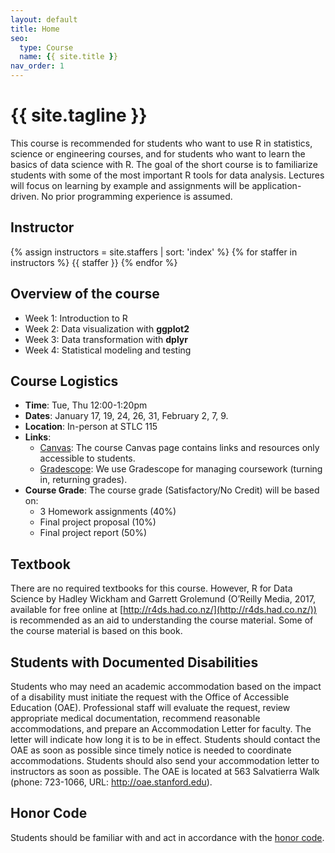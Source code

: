 ```yaml
---
layout: default
title: Home
seo:
  type: Course
  name: {{ site.title }}
nav_order: 1
---
```


# {{ site.tagline }}

<!--{% if site.announcements %}
{{ site.announcements.last }}
[Announcements](announcements.md){: .btn .btn-outline .fs-3 }
{% endif %}-->

This course is recommended for students who want to use R in statistics, science or engineering courses, and for students who want to learn the basics of data science with R. The goal of the short course is to familiarize students with some of the most important R tools for data analysis. Lectures will focus on learning by example and assignments will be application-driven. No prior programming experience is assumed. 

## Instructor

{% assign instructors = site.staffers | sort: 'index' %}
{% for staffer in instructors %}
{{ staffer }}
{% endfor %}

## Overview of the course

- Week 1: Introduction to R 
- Week 2: Data visualization with **ggplot2**
- Week 3: Data transformation with **dplyr**
- Week 4: Statistical modeling and testing

## Course Logistics

- **Time**: Tue, Thu 12:00-1:20pm
- **Dates**: January 17, 19, 24, 26, 31, February 2, 7, 9.
- **Location**: In-person at STLC 115
- **Links**:
    - [Canvas](https://canvas.stanford.edu/courses/164301): The course Canvas page
      contains links and resources only accessible to students.
    - [Gradescope](https://www.gradescope.com/courses/486004): We use Gradescope for managing coursework (turning in, returning grades).  
- **Course Grade**: The course grade (Satisfactory/No Credit) will be based on:
    - 3 Homework assignments (40%)
    - Final project proposal (10%)
    - Final project report (50%)

## Textbook
There are no required textbooks for this course. However, R for Data Science by Hadley Wickham and Garrett Grolemund (O’Reilly Media, 2017, available for free online at [http://r4ds.had.co.nz/](http://r4ds.had.co.nz/)) is recommended as an aid to understanding the course material. Some of the course material is based on this book.

## Students with Documented Disabilities
Students who may need an academic accommodation based on the impact of a disability must initiate the request with the Office of Accessible Education (OAE). Professional staff will evaluate the request, review appropriate medical documentation, recommend reasonable accommodations, and prepare an Accommodation Letter for faculty. The letter will indicate how long it is to be in effect. Students should contact the OAE as soon as possible since timely notice is needed to coordinate accommodations. Students should also send your accommodation letter to instructors as soon as possible. The OAE is located at 563 Salvatierra Walk (phone: 723-1066, URL: http://oae.stanford.edu).

## Honor Code
Students should be familiar with and act in accordance with the [honor code](https://communitystandards.stanford.edu/policies-guidance/honor-code).